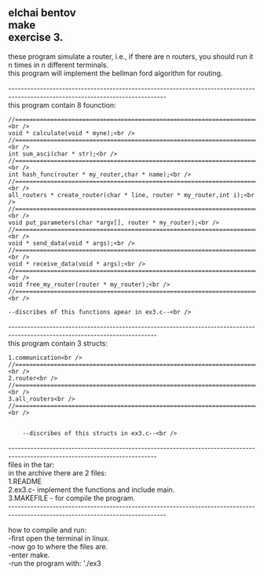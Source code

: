 
elchai bentov <br />
make <br />
exercise 3.<br />
--------------------------------------------------------------------------------------------------------------------------------
these program simulate a router, i.e., if there are n routers, you should run it n times in n different terminals.<br />
this program  will implement the bellman ford algorithm for routing.<br />

--------------------------------------------------------------------------------------------------------------------------------<br />
this program contain 8 founction:<br />

    //==============================================================================<br />
    void * calculate(void * myne);<br />
    //==============================================================================<br />
    int sum_asci(char * str);<br />
    //==============================================================================<br />
    int hash_func(router * my_router,char * name);<br />
    //==============================================================================<br />
    all_routers * create_router(char * line, router * my_router,int i);<br />
    //==============================================================================<br />
    void put_parameters(char *argv[], router * my_router);<br />
    //==============================================================================<br />
    void * send_data(void * args);<br />
    //==============================================================================<br />
    void * receive_data(void * args);<br />
    //==============================================================================<br />
    void free_my_router(router * my_router);<br />
    //==============================================================================<br />
    
    --discribes of this functions apear in ex3.c--<br />
    
-----------------------------------------------------------------------------------------------------------------------------<br />
this program contain 3 structs:<br />

    1.communication<br />
    //==============================================================================<br />
    2.router<br />
    //==============================================================================<br />
    3.all_routers<br />
    //==============================================================================<br />
    
    
        --discribes of this structs in ex3.c--<br />

-----------------------------------------------------------------------------------------------------------------------------<br />
files in the tar:<br />
in the archive there are 2  files:<br />
1.README<br />
2.ex3.c- implement the functions and include main.<br />
3.MAKEFILE - for compile the program.<br />
--------------------------------------------------------------------------------------------------------------------------------<br />

how to compile and run:<br />
-first open the terminal in linux.<br />
-now go to where the files are.<br />
-enter make.<br />
-run the program with: './ex3<br />
